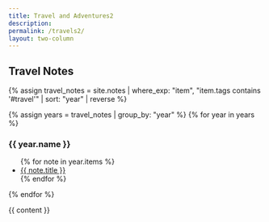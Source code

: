 ```yaml
---
title: Travel and Adventures2
description: 
permalink: /travels2/
layout: two-column
---
```


<div class="left-column">
  <h2>Travel Notes</h2>
  {% assign travel_notes = site.notes | where_exp: "item", "item.tags contains '#travel'" | sort: "year" | reverse %}

  {% assign years = travel_notes | group_by: "year" %}
  {% for year in years %}
    <h3>{{ year.name }}</h3>
    <ul>
      {% for note in year.items %}
        <li>
          <a class="internal-link" href="{{ site.baseurl }}{{ note.url }}">{{ note.title }}</a>
        </li>
      {% endfor %}
    </ul>
  {% endfor %}
</div>

<div class="right-column">
  {{ content }}
</div>